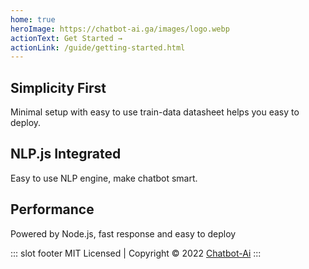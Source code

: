 ```yaml
---
home: true
heroImage: https://chatbot-ai.ga/images/logo.webp
actionText: Get Started →
actionLink: /guide/getting-started.html
---
```


<div class="features">
  <div class="feature">
    <h2>Simplicity First</h2>
    <p>Minimal setup with easy to use train-data datasheet helps you easy to deploy.</p>
  </div>
  <div class="feature">
    <h2>NLP.js Integrated</h2>
    <p>Easy to use NLP engine, make chatbot smart.</p>
  </div>
  <div class="feature">
    <h2>Performance</h2>
    <p>Powered by Node.js, fast response and easy to deploy</p>
  </div>
</div>

::: slot footer
MIT Licensed | Copyright © 2022 [Chatbot-Ai](https://chatbot-ai.ga)
:::